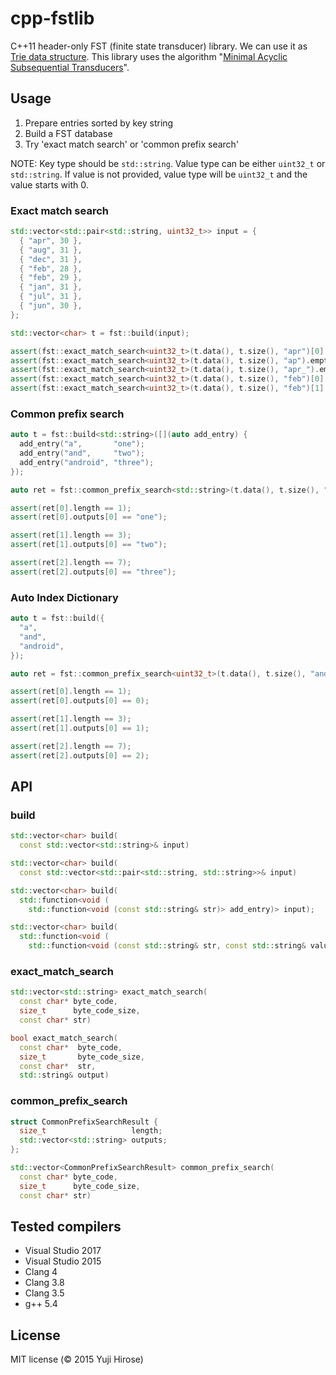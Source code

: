 # cpp-fstlib

C++11 header-only FST (finite state transducer) library.
We can use it as [Trie data structure](https://en.wikipedia.org/wiki/Trie).
This library uses the algorithm "[Minimal Acyclic Subsequential Transducers](http://citeseerx.ist.psu.edu/viewdoc/download?doi=10.1.1.24.3698&rep=rep1&type=pdf)".

Usage
-----

  1. Prepare entries sorted by key string
  2. Build a FST database
  3. Try 'exact match search' or 'common prefix search'

  NOTE: Key type should be `std::string`. Value type can be either `uint32_t` or `std::string`. If value is not provided, value type will be `uint32_t` and the value starts with 0.

### Exact match search

```cpp
std::vector<std::pair<std::string, uint32_t>> input = {
  { "apr", 30 },
  { "aug", 31 },
  { "dec", 31 },
  { "feb", 28 },
  { "feb", 29 },
  { "jan", 31 },
  { "jul", 31 },
  { "jun", 30 },
};

std::vector<char> t = fst::build(input);

assert(fst::exact_match_search<uint32_t>(t.data(), t.size(), "apr")[0] == 30);
assert(fst::exact_match_search<uint32_t>(t.data(), t.size(), "ap").empty());
assert(fst::exact_match_search<uint32_t>(t.data(), t.size(), "apr_").empty());
assert(fst::exact_match_search<uint32_t>(t.data(), t.size(), "feb")[0] == 28);
assert(fst::exact_match_search<uint32_t>(t.data(), t.size(), "feb")[1] == 29);
```

### Common prefix search

```cpp
auto t = fst::build<std::string>([](auto add_entry) {
  add_entry("a",       "one");
  add_entry("and",     "two");
  add_entry("android", "three");
});

auto ret = fst::common_prefix_search<std::string>(t.data(), t.size(), "android phone");

assert(ret[0].length == 1);
assert(ret[0].outputs[0] == "one");

assert(ret[1].length == 3);
assert(ret[1].outputs[0] == "two");

assert(ret[2].length == 7);
assert(ret[2].outputs[0] == "three");
```

### Auto Index Dictionary

```cpp
auto t = fst::build({
  "a",
  "and",
  "android",
});

auto ret = fst::common_prefix_search<uint32_t>(t.data(), t.size(), "android phone");

assert(ret[0].length == 1);
assert(ret[0].outputs[0] == 0);

assert(ret[1].length == 3);
assert(ret[1].outputs[0] == 1);

assert(ret[2].length == 7);
assert(ret[2].outputs[0] == 2);
```

API
---

### build

```cpp
std::vector<char> build(
  const std::vector<std::string>& input)

std::vector<char> build(
  const std::vector<std::pair<std::string, std::string>>& input)

std::vector<char> build(
  std::function<void (
    std::function<void (const std::string& str)> add_entry)> input);

std::vector<char> build(
  std::function<void (
    std::function<void (const std::string& str, const std::string& value)> add_entry)> input);
```

### exact_match_search

```cpp
std::vector<std::string> exact_match_search(
  const char* byte_code,
  size_t      byte_code_size,
  const char* str)

bool exact_match_search(
  const char*  byte_code,
  size_t       byte_code_size,
  const char*  str,
  std::string& output)
```

### common_prefix_search

```cpp
struct CommonPrefixSearchResult {
  size_t                   length;
  std::vector<std::string> outputs;
};

std::vector<CommonPrefixSearchResult> common_prefix_search(
  const char* byte_code,
  size_t      byte_code_size,
  const char* str)
```

Tested compilers
----------------

  * Visual Studio 2017
  * Visual Studio 2015
  * Clang 4
  * Clang 3.8
  * Clang 3.5
  * g++ 5.4

License
-------

MIT license (© 2015 Yuji Hirose)
